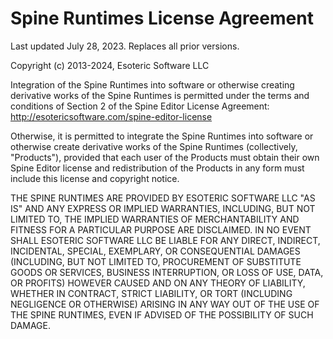 # Spine Runtimes License Agreement
Last updated July 28, 2023. Replaces all prior versions.

Copyright (c) 2013-2024, Esoteric Software LLC

Integration of the Spine Runtimes into software or otherwise creating
derivative works of the Spine Runtimes is permitted under the terms and
conditions of Section 2 of the Spine Editor License Agreement:
http://esotericsoftware.com/spine-editor-license

Otherwise, it is permitted to integrate the Spine Runtimes into software or
otherwise create derivative works of the Spine Runtimes (collectively,
"Products"), provided that each user of the Products must obtain their own
Spine Editor license and redistribution of the Products in any form must
include this license and copyright notice.

THE SPINE RUNTIMES ARE PROVIDED BY ESOTERIC SOFTWARE LLC "AS IS" AND ANY
EXPRESS OR IMPLIED WARRANTIES, INCLUDING, BUT NOT LIMITED TO, THE IMPLIED
WARRANTIES OF MERCHANTABILITY AND FITNESS FOR A PARTICULAR PURPOSE ARE
DISCLAIMED. IN NO EVENT SHALL ESOTERIC SOFTWARE LLC BE LIABLE FOR ANY
DIRECT, INDIRECT, INCIDENTAL, SPECIAL, EXEMPLARY, OR CONSEQUENTIAL DAMAGES
(INCLUDING, BUT NOT LIMITED TO, PROCUREMENT OF SUBSTITUTE GOODS OR SERVICES,
BUSINESS INTERRUPTION, OR LOSS OF USE, DATA, OR PROFITS) HOWEVER CAUSED AND
ON ANY THEORY OF LIABILITY, WHETHER IN CONTRACT, STRICT LIABILITY, OR TORT
(INCLUDING NEGLIGENCE OR OTHERWISE) ARISING IN ANY WAY OUT OF THE USE OF THE
SPINE RUNTIMES, EVEN IF ADVISED OF THE POSSIBILITY OF SUCH DAMAGE.